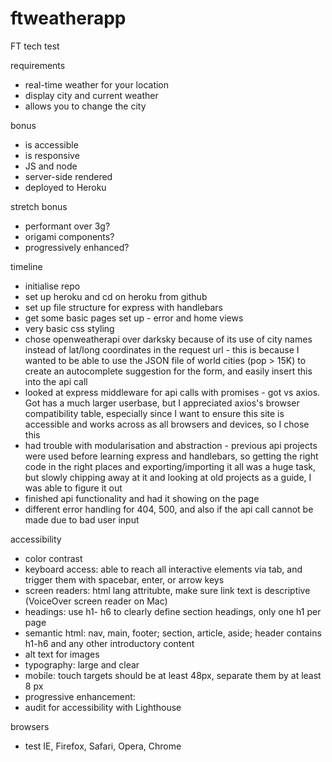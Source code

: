 # ftweatherapp
FT tech test

requirements

- real-time weather for your location
- display city and current weather
- allows you to change the city

bonus

- is accessible
- is responsive
- JS and node
- server-side rendered
- deployed to Heroku

stretch bonus

- performant over 3g?
- origami components?
- progressively enhanced?

timeline

- initialise repo
- set up heroku and cd on heroku from github
- set up file structure for express with handlebars
- get some basic pages set up - error and home views
- very basic css styling
- chose openweatherapi over darksky because of its use of city names instead of lat/long coordinates in the request url - this is because I wanted to be able to use the JSON file of world cities (pop > 15K) to create an autocomplete suggestion for the form, and easily insert this into the api call
- looked at express middleware for api calls with promises - got vs axios. Got has a much larger userbase, but I appreciated axios's browser compatibility table, especially since I want to ensure this site is accessible and works across as all browsers and devices, so I chose this
- had trouble with modularisation and abstraction - previous api projects were used before learning express and handlebars, so getting the right code in the right places and exporting/importing it all was a huge task, but slowly chipping away at it and looking at old projects as a guide, I was able to figure it out
- finished api functionality and had it showing on the page
- different error handling for 404, 500, and also if the api call cannot be made due to bad user input

accessibility

- color contrast
- keyboard access: able to reach all interactive elements via tab, and trigger them with spacebar, enter, or arrow keys
- screen readers: html lang attritubte, make sure link text is descriptive (VoiceOver screen reader on Mac)
- headings: use h1- h6 to clearly define section headings, only one h1 per page
- semantic html: nav, main, footer; section, article, aside; header contains h1-h6 and any other introductory content
- alt text for images
- typography: large and clear
- mobile: touch targets should be at least 48px, separate them by at least 8 px
- progressive enhancement: 
- audit for accessibility with Lighthouse

browsers

- test IE, Firefox, Safari, Opera, Chrome

